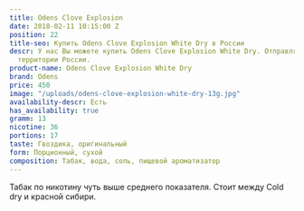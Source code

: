 ```yaml
---
title: Odens Clove Explosion
date: 2018-02-11 10:15:00 Z
position: 22
title-seo: Купить Odens Clove Explosion White Dry в России
descr: У нас Вы можете купить Odens Clove Explosion White Dry. Отправляем по всей
  территории России.
product-name: Odens Clove Explosion White Dry
brand: Odens
price: 450
image: "/uploads/odens-clove-explosion-white-dry-13g.jpg"
availability-descr: Есть
has_availability: true
gramm: 13
nicotine: 36
portions: 17
taste: Гвоздика, оригинальный
form: Порционный, сухой
composition: Табак, вода, соль, пищевой ароматизатор
---
```


Табак по никотину чуть выше среднего показателя. Стоит между Cold dry и красной сибири.